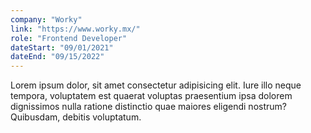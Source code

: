 ```yaml
---
company: "Worky"
link: "https://www.worky.mx/"
role: "Frontend Developer"
dateStart: "09/01/2021"
dateEnd: "09/15/2022"
---
```


Lorem ipsum dolor, sit amet consectetur adipisicing elit. Iure illo neque tempora, voluptatem est quaerat voluptas praesentium ipsa dolorem dignissimos nulla ratione distinctio quae maiores eligendi nostrum? Quibusdam, debitis voluptatum.